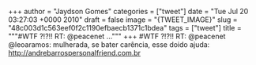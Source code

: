 
+++
author = "Jaydson Gomes"
categories = ["tweet"]
date = "Tue Jul 20 03:27:03 +0000 2010"
draft = false
image = "{TWEET_IMAGE}"
slug = "48c003d1c563eef0f2c1190efbaecb1371c1bdea"
tags = ["tweet"]
title = """#WTF ?!?!! RT: @peacenet ..."""
+++
#WTF ?!?!! RT: @peacenet @leoaramos: mulherada, se bater carência, esse doido ajuda: http://andrebarrospersonalfriend.com.br
